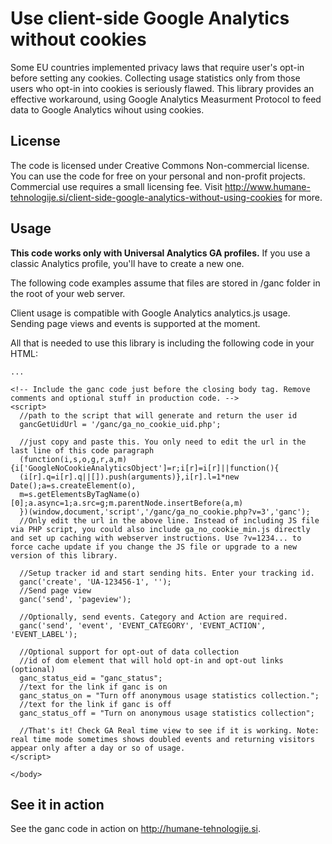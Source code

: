 Use client-side Google Analytics without cookies
============================

Some EU countries implemented privacy laws that require user's opt-in before setting any cookies. Collecting usage statistics only from those users who opt-in into cookies is seriously flawed. This library provides an effective workaround, using Google Analytics Measurment Protocol to feed data to Google Analytics wihout using cookies.

License
---------------

The code is licensed under Creative Commons Non-commercial license. You can use the code for free on your personal and non-profit projects. Commercial use requires a small licensing fee. Visit http://www.humane-tehnologije.si/client-side-google-analytics-without-using-cookies for more.

Usage
--------------

__This code works only with Universal Analytics GA profiles.__ If you use a classic Analytics profile, you'll have to create a new one.

The following code examples assume that files are stored in /ganc folder in the root of your web server.

Client usage is compatible with Google Analytics analytics.js usage. Sending page views and events is supported at the moment.

All that is needed to use this library is including the following code in your HTML:

```<body>
...

<!-- Include the ganc code just before the closing body tag. Remove comments and optional stuff in production code. -->
<script>
  //path to the script that will generate and return the user id
  gancGetUidUrl = '/ganc/ga_no_cookie_uid.php';
  
  //just copy and paste this. You only need to edit the url in the last line of this code paragraph
  (function(i,s,o,g,r,a,m){i['GoogleNoCookieAnalyticsObject']=r;i[r]=i[r]||function(){
  (i[r].q=i[r].q||[]).push(arguments)},i[r].l=1*new Date();a=s.createElement(o),
  m=s.getElementsByTagName(o)[0];a.async=1;a.src=g;m.parentNode.insertBefore(a,m)
  })(window,document,'script','/ganc/ga_no_cookie.php?v=3','ganc');
  //Only edit the url in the above line. Instead of including JS file via PHP script, you could also include ga_no_cookie_min.js directly and set up caching with webserver instructions. Use ?v=1234... to force cache update if you change the JS file or upgrade to a new version of this library.

  //Setup tracker id and start sending hits. Enter your tracking id.
  ganc('create', 'UA-123456-1', '');
  //Send page view
  ganc('send', 'pageview');
  
  //Optionally, send events. Category and Action are required.
  ganc('send', 'event', 'EVENT_CATEGORY', 'EVENT_ACTION', 'EVENT_LABEL');
  
  //Optional support for opt-out of data collection
  //id of dom element that will hold opt-in and opt-out links (optional)
  ganc_status_eid = "ganc_status";
  //text for the link if ganc is on
  ganc_status_on = "Turn off anonymous usage statistics collection.";
  //text for the link if ganc is off
  ganc_status_off = "Turn on anonymous usage statistics collection";

  //That's it! Check GA Real time view to see if it is working. Note: real time mode sometimes shows doubled events and returning visitors appear only after a day or so of usage.
</script>

</body>
```

See it in action
------------------

See the ganc code in action on http://humane-tehnologije.si.

